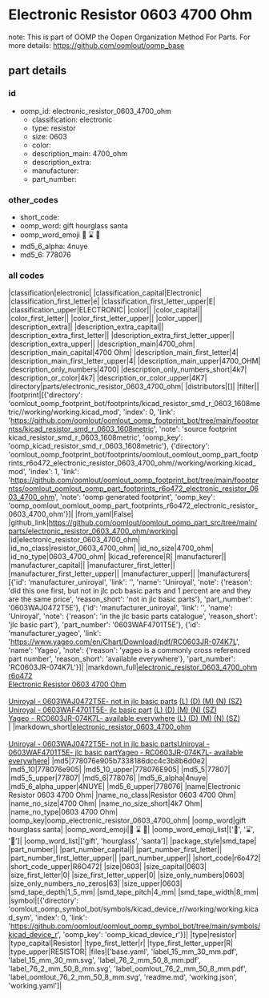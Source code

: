# Electronic Resistor 0603 4700 Ohm  

note: This is part of OOMP the Oopen Organization Method For Parts. For more details: https://github.com/oomlout/oomp_base

##  part details





### id
* oomp_id: electronic_resistor_0603_4700_ohm
  * classification: electronic
  * type: resistor
  * size: 0603
  * color: 
  * description_main: 4700_ohm
  * description_extra: 
  * manufacturer: 
  * part_number: 

### other_codes
* short_code: 
* oomp_word: gift hourglass santa
* oomp_word_emoji :gift: :hourglass: :santa:
* md5_6_alpha: 4nuye
* md5_6: 778076

### all codes 
|classification|electronic|
|classification_capital|Electronic|
|classification_first_letter|e|
|classification_first_letter_upper|E|
|classification_upper|ELECTRONIC|
|color||
|color_capital||
|color_first_letter||
|color_first_letter_upper||
|color_upper||
|description_extra||
|description_extra_capital||
|description_extra_first_letter||
|description_extra_first_letter_upper||
|description_extra_upper||
|description_main|4700_ohm|
|description_main_capital|4700 Ohm|
|description_main_first_letter|4|
|description_main_first_letter_upper|4|
|description_main_upper|4700_OHM|
|description_only_numbers|4700|
|description_only_numbers_short|4k7|
|description_or_color|4k7|
|description_or_color_upper|4K7|
|directory|parts/electronic_resistor_0603_4700_ohm|
|distributors|[]|
|filter||
|footprint|[{'directory': 'oomlout_oomp_footprint_bot/footprints/kicad_resistor_smd_r_0603_1608metric//working/working.kicad_mod', 'index': 0, 'link': 'https://github.com/oomlout/oomlout_oomp_footprint_bot/tree/main/foootprntss/kicad_resistor_smd_r_0603_1608metric', 'note': 'source footprint kicad_resistor_smd_r_0603_1608metric', 'oomp_key': 'oomp_kicad_resistor_smd_r_0603_1608metric'}, {'directory': 'oomlout_oomp_footprint_bot/footprints/oomlout_oomlout_oomp_part_footprints_r6o472_electronic_resistor_0603_4700_ohm//working/working.kicad_mod', 'index': 1, 'link': 'https://github.com/oomlout/oomlout_oomp_footprint_bot/tree/main/foootprntss/oomlout_oomlout_oomp_part_footprints_r6o472_electronic_resistor_0603_4700_ohm', 'note': 'oomp generated footprint', 'oomp_key': 'oomp_oomlout_oomlout_oomp_part_footprints_r6o472_electronic_resistor_0603_4700_ohm'}]|
|from_yaml|False|
|github_link|https://github.com/oomlout/oomlout_oomp_part_src/tree/main/parts/electronic_resistor_0603_4700_ohm/working|
|id|electronic_resistor_0603_4700_ohm|
|id_no_class|resistor_0603_4700_ohm|
|id_no_size|4700_ohm|
|id_no_type|0603_4700_ohm|
|kicad_reference|R|
|manufacturer||
|manufacturer_capital||
|manufacturer_first_letter||
|manufacturer_first_letter_upper||
|manufacturer_upper||
|manufacturers|[{'id': 'manufacturer_uniroyal', 'link': '', 'name': 'Uniroyal', 'note': {'reason': 'did this one first, but not in jlc pcb basic parts and 1 percent are and they are the same price', 'reason_short': 'not in jlc basic parts'}, 'part_number': '0603WAJ0472T5E'}, {'id': 'manufacturer_uniroyal', 'link': '', 'name': 'Uniroyal', 'note': {'reason': 'in the jlc basic parts catalogue', 'reason_short': 'jlc basic part'}, 'part_number': '0603WAF4701T5E'}, {'id': 'manufacturer_yageo', 'link': 'https://www.yageo.com/en/Chart/Download/pdf/RC0603JR-074K7L', 'name': 'Yageo', 'note': {'reason': 'yageo is a commonly cross referenced part number', 'reason_short': 'available everywhere'}, 'part_number': 'RC0603JR-074K7L'}]|
|markdown_full|[electronic_resistor_0603_4700_ohm](https://github.com/oomlout/oomlout_oomp_part_src/tree/main/parts/electronic_resistor_0603_4700_ohm/working)<br>[r6o472](https://github.com/oomlout/oomlout_oomp_part_src/tree/main/parts/electronic_resistor_0603_4700_ohm/working)<br>[Electronic Resistor 0603 4700 Ohm](https://github.com/oomlout/oomlout_oomp_part_src/tree/main/parts/electronic_resistor_0603_4700_ohm/working)<br><br>[Uniroyal - 0603WAJ0472T5E- not in jlc basic parts]() [(L)  ](https://www.lcsc.com/search?q=0603WAJ0472T5E)[(D)  ](https://www.digikey.com/en/products?keywords=0603WAJ0472T5E)[(M)  ](https://www.mouser.com/Search/Refine?Keyword=0603WAJ0472T5E)[(N)  ](https://www.newark.com/search?st=0603WAJ0472T5E)[(SZ)  ](https://so.szlcsc.com/global.html?k=0603WAJ0472T5E)<br>[Uniroyal - 0603WAF4701T5E- jlc basic part]() [(L)  ](https://www.lcsc.com/search?q=0603WAF4701T5E)[(D)  ](https://www.digikey.com/en/products?keywords=0603WAF4701T5E)[(M)  ](https://www.mouser.com/Search/Refine?Keyword=0603WAF4701T5E)[(N)  ](https://www.newark.com/search?st=0603WAF4701T5E)[(SZ)  ](https://so.szlcsc.com/global.html?k=0603WAF4701T5E)<br>[Yageo - RC0603JR-074K7L- available everywhere](https://www.yageo.com/en/Chart/Download/pdf/RC0603JR-074K7L) [(L)  ](https://www.lcsc.com/search?q=RC0603JR-074K7L)[(D)  ](https://www.digikey.com/en/products?keywords=RC0603JR-074K7L)[(M)  ](https://www.mouser.com/Search/Refine?Keyword=RC0603JR-074K7L)[(N)  ](https://www.newark.com/search?st=RC0603JR-074K7L)[(SZ)  ](https://so.szlcsc.com/global.html?k=RC0603JR-074K7L)<br>|
|markdown_short|[electronic_resistor_0603_4700_ohm](https://github.com/oomlout/oomlout_oomp_part_src/tree/main/parts/electronic_resistor_0603_4700_ohm/working)<br><br>[Uniroyal - 0603WAJ0472T5E- not in jlc basic parts]()[Uniroyal - 0603WAF4701T5E- jlc basic part]()[Yageo - RC0603JR-074K7L- available everywhere](https://www.yageo.com/en/Chart/Download/pdf/RC0603JR-074K7L)|
|md5|778076e905b7338186dcc4c3b8b6d0e2|
|md5_10|778076e905|
|md5_10_upper|778076E905|
|md5_5|77807|
|md5_5_upper|77807|
|md5_6|778076|
|md5_6_alpha|4nuye|
|md5_6_alpha_upper|4NUYE|
|md5_6_upper|778076|
|name|Electronic Resistor 0603 4700 Ohm|
|name_no_class|Resistor 0603 4700 Ohm|
|name_no_size|4700 Ohm|
|name_no_size_short|4k7 Ohm|
|name_no_type|0603 4700 Ohm|
|oomp_key|oomp_electronic_resistor_0603_4700_ohm|
|oomp_word|gift hourglass santa|
|oomp_word_emoji|:gift: :hourglass: :santa:|
|oomp_word_emoji_list|[':gift:', ':hourglass:', ':santa:']|
|oomp_word_list|['gift', 'hourglass', 'santa']|
|package_style|smd_tape|
|part_number||
|part_number_capital||
|part_number_first_letter||
|part_number_first_letter_upper||
|part_number_upper||
|short_code|r6o472|
|short_code_upper|R6O472|
|size|0603|
|size_capital|0603|
|size_first_letter|0|
|size_first_letter_upper|0|
|size_only_numbers|0603|
|size_only_numbers_no_zeros|63|
|size_upper|0603|
|smd_tape_depth|1_5_mm|
|smd_tape_pitch|4_mm|
|smd_tape_width|8_mm|
|symbol|[{'directory': 'oomlout_oomp_symbol_bot/symbols/kicad_device_r//working/working.kicad_sym', 'index': 0, 'link': 'https://github.com/oomlout/oomlout_oomp_symbol_bot/tree/main/symbols/kicad_device_r', 'oomp_key': 'oomp_kicad_device_r'}]|
|type|resistor|
|type_capital|Resistor|
|type_first_letter|r|
|type_first_letter_upper|R|
|type_upper|RESISTOR|
|files|['base.yaml', 'label_15_mm_30_mm.pdf', 'label_15_mm_30_mm.svg', 'label_76_2_mm_50_8_mm.pdf', 'label_76_2_mm_50_8_mm.svg', 'label_oomlout_76_2_mm_50_8_mm.pdf', 'label_oomlout_76_2_mm_50_8_mm.svg', 'readme.md', 'working.json', 'working.yaml']|
